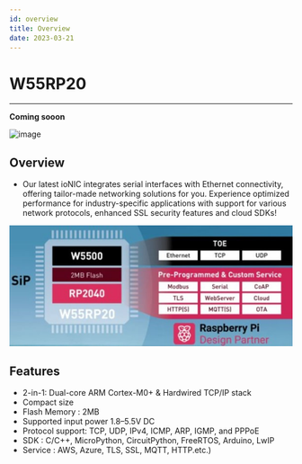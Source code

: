 ```yaml
---
id: overview
title: Overview
date: 2023-03-21
---
```




# W55RP20


----

**Coming sooon**



![image](https://github.com/Wiznet/document_framework/assets/77008882/fcfc0573-8de7-434a-9608-0f47a39f557a)



## Overview

- Our latest ioNIC integrates serial interfaces with Ethernet connectivity, offering tailor-made networking solutions for you. Experience optimized performance for industry-specific applications with support for various network protocols, enhanced SSL security features and cloud SDKs! 

![image](https://github.com/Wiznet/document_framework/blob/master/static/img/products/sip.jpg)


## Features

* 2-in-1: Dual-core ARM Cortex-M0+ & Hardwired TCP/IP stack
* Compact size
* Flash Memory : 2MB
* Supported input power 1.8–5.5V DC
* Protocol support: TCP, UDP, IPv4, ICMP, ARP, IGMP, and PPPoE
* SDK : C/C++, MicroPython, CircuitPython, FreeRTOS, Arduino, LwIP
* Service : AWS, Azure, TLS, SSL, MQTT, HTTP.etc.)
